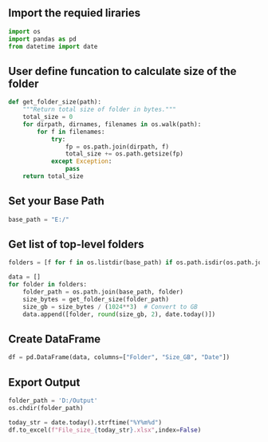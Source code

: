 ## Import the requied liraries


```python
import os
import pandas as pd
from datetime import date
```

## User define funcation to calculate size of the folder


```python
def get_folder_size(path):
    """Return total size of folder in bytes."""
    total_size = 0
    for dirpath, dirnames, filenames in os.walk(path):
        for f in filenames:
            try:
                fp = os.path.join(dirpath, f)
                total_size += os.path.getsize(fp)
            except Exception:
                pass
    return total_size
```

## Set your Base Path


```python
base_path = "E:/"
```

## Get list of top-level folders


```python
folders = [f for f in os.listdir(base_path) if os.path.isdir(os.path.join(base_path, f))]

data = []
for folder in folders:
    folder_path = os.path.join(base_path, folder)
    size_bytes = get_folder_size(folder_path)
    size_gb = size_bytes / (1024**3)  # Convert to GB
    data.append([folder, round(size_gb, 2), date.today()])
```

## Create DataFrame


```python
df = pd.DataFrame(data, columns=["Folder", "Size_GB", "Date"])
```

## Export Output


```python
folder_path = 'D:/Output'
os.chdir(folder_path)

today_str = date.today().strftime("%Y%m%d")
df.to_excel(f"File_size_{today_str}.xlsx",index=False)
```
